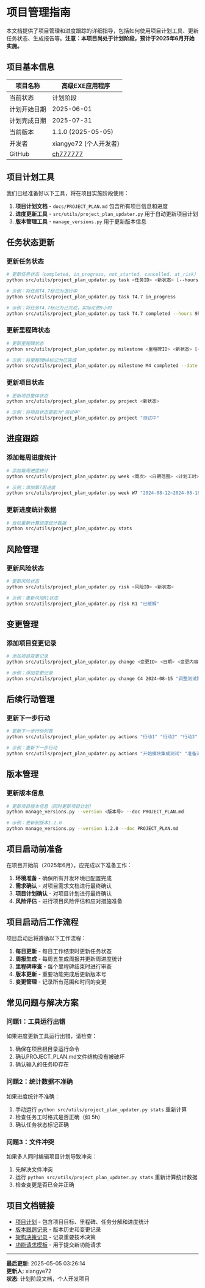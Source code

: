 # 项目管理指南

本文档提供了项目管理和进度跟踪的详细指导，包括如何使用项目计划工具、更新任务状态、生成报告等。**注意：本项目尚处于计划阶段，预计于2025年6月开始实施。**

## 项目基本信息

| 项目名称 | 高级EXE应用程序 |
|---------|---------------|
| 当前状态 | 计划阶段 |
| 计划开始日期 | 2025-06-01 |
| 计划完成日期 | 2025-07-31 |
| 当前版本 | 1.1.0 (2025-05-05) |
| 开发者 | xiangye72 (个人开发者) |
| GitHub | [ch777777](https://github.com/ch777777) |

## 项目计划工具

我们已经准备好以下工具，将在项目实施阶段使用：

1. **项目计划文档** - `docs/PROJECT_PLAN.md` 包含所有项目信息和进度
2. **进度更新工具** - `src/utils/project_plan_updater.py` 用于自动更新项目计划
3. **版本管理工具** - `manage_versions.py` 用于更新版本信息

## 任务状态更新

### 更新任务状态

```bash
# 更新任务状态（completed, in_progress, not_started, cancelled, at_risk）
python src/utils/project_plan_updater.py task <任务ID> <新状态> [--hours <实际工时>] [--date <完成日期>]

# 示例：将任务T4.7标记为进行中
python src/utils/project_plan_updater.py task T4.7 in_progress

# 示例：将任务T4.7标记为已完成，实际花费9小时
python src/utils/project_plan_updater.py task T4.7 completed --hours 9h --date 2024-06-15
```

### 更新里程碑状态

```bash
# 更新里程碑状态
python src/utils/project_plan_updater.py milestone <里程碑ID> <新状态> [--date <实际日期>]

# 示例：将里程碑M4标记为已完成
python src/utils/project_plan_updater.py milestone M4 completed --date 2024-06-10
```

### 更新项目状态

```bash
# 更新项目整体状态
python src/utils/project_plan_updater.py project <新状态>

# 示例：将项目状态更新为"测试中"
python src/utils/project_plan_updater.py project "测试中"
```

## 进度跟踪

### 添加每周进度统计

```bash
# 添加每周进度统计
python src/utils/project_plan_updater.py week <周次> <日期范围> <计划工时> <实际工时> <完成任务> <偏差分析>

# 示例：添加第7周进度
python src/utils/project_plan_updater.py week W7 "2024-08-12~2024-08-18" 18h 20h "T4.6,T4.7" "略有延迟"
```

### 更新进度统计数据

```bash
# 自动重新计算进度统计数据
python src/utils/project_plan_updater.py stats
```

## 风险管理

### 更新风险状态

```bash
# 更新风险状态
python src/utils/project_plan_updater.py risk <风险ID> <新状态>

# 示例：更新风险R1状态
python src/utils/project_plan_updater.py risk R1 "已缓解"
```

## 变更管理

### 添加项目变更记录

```bash
# 添加项目变更记录
python src/utils/project_plan_updater.py change <变更ID> <日期> <变更内容> <原因> <影响分析> <审批人>

# 示例：添加变更记录
python src/utils/project_plan_updater.py change C4 2024-08-15 "调整测试策略" "发现更高效的测试方法" "减少测试工作量约5小时" "张经理"
```

## 后续行动管理

### 更新下一步行动

```bash
# 更新下一步行动列表
python src/utils/project_plan_updater.py actions "行动1" "行动2" "行动3"

# 示例：更新下一步行动
python src/utils/project_plan_updater.py actions "开始模块集成测试" "准备测试计划" "评估当前进度" "更新风险报告"
```

## 版本管理

### 更新版本信息

```bash
# 更新项目版本信息（同时更新项目计划）
python manage_versions.py --version <版本号> --doc PROJECT_PLAN.md

# 示例：更新到版本1.2.0
python manage_versions.py --version 1.2.0 --doc PROJECT_PLAN.md
```

## 项目启动前准备

在项目开始前（2025年6月），应完成以下准备工作：

1. **环境准备** - 确保所有开发环境已配置完成
2. **需求确认** - 对项目需求文档进行最终确认
3. **项目计划确认** - 对项目计划进行最终确认
4. **风险评估** - 进行项目风险评估和应对措施准备

## 项目启动后工作流程

项目启动后将遵循以下工作流程：

1. **每日更新** - 每日工作结束时更新任务状态
2. **周报生成** - 每周五生成周报并更新周进度统计
3. **里程碑审查** - 每个里程碑结束时进行审查
4. **版本更新** - 重要功能完成后更新版本号
5. **变更管理** - 记录所有范围和时间的变更

## 常见问题与解决方案

### 问题1：工具运行出错

如果进度更新工具运行出错，请检查：

1. 确保在项目根目录运行命令
2. 确认PROJECT_PLAN.md文件结构没有被破坏
3. 确认输入的任务ID存在

### 问题2：统计数据不准确

如果进度统计不准确：

1. 手动运行 `python src/utils/project_plan_updater.py stats` 重新计算
2. 检查任务工时格式是否正确（如 5h）
3. 确认任务状态标记正确

### 问题3：文件冲突

如果多人同时编辑项目计划导致冲突：

1. 先解决文件冲突
2. 运行 `python src/utils/project_plan_updater.py stats` 重新计算统计数据
3. 检查变更是否已合并正确

## 项目文档链接

- [项目计划](PROJECT_PLAN.md) - 包含项目目标、里程碑、任务分解和进度统计
- [版本跟踪记录](VERSION_TRACKER.md) - 版本历史和变更记录
- [架构决策记录](DECISION_LOG.md) - 记录重要技术决策
- [功能请求模板](FEATURE_REQUEST_TEMPLATE.md) - 用于提交新功能请求

---

**最后更新**: 2025-05-05 03:26:14  
**更新人**: xiangye72  
**状态**: 计划阶段文档，个人开发项目 